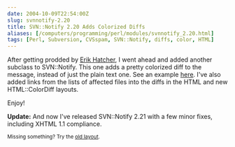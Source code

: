 ```yaml
--- 
date: 2004-10-09T22:54:00Z
slug: svnnotify-2.20
title: SVN::Notify 2.20 Adds Colorized Diffs
aliases: [/computers/programming/perl/modules/svnnotify_2.20.html]
tags: [Perl, Subversion, CVSspam, SVN::Notify, diffs, color, HTML]
---
```


<p>After getting prodded by <a href="http://www.blogscene.org/erik" title="Erik Hatcher - Blog">Erik Hatcher</a>, I went ahead and added another subclass to SVN::Notify. This one adds a pretty colorized diff to the message, instead of just the plain text one. See an example <a href="/computers/programming/perl/modules/svnnotify_colordiff_example.html" title="SVN::Notify::HTML::ColorDiff example">here</a>. I've also added links from the lists of affected files into the diffs in the HTML and new HTML::ColorDiff layouts.</p>

<p>Enjoy!</p>

<p><strong>Update:</strong> And now I've released SVN::Notify 2.21 with a few minor fixes, including XHTML 1.1 compliance.</p>
<p class="past"><small>Missing something? Try the <a rel="nofollow" href="http://past.justatheory.com/computers/programming/perl/modules/svnnotify_2.20.html">old layout</a>.</small></p>


